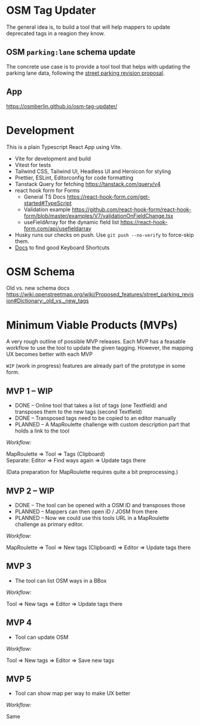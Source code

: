 # OSM Tag Updater

The general idea is, to build a tool that will help mappers to update deprecated tags in a reagion they know.

## OSM `parking:lane` schema update

The concrete use case is to provide a tool tool that helps with updating the parking lane data, following the [street parking revision proposal](https://wiki.openstreetmap.org/wiki/Proposed_features/street_parking_revision).

## App

https://osmberlin.github.io/osm-tag-updater/

# Development

This is a plain Typescript React App using Vite.

- Vite for development and build
- Vitest for tests
- Tailwind CSS, Tailwind UI, Headless UI and Heroicon for styling
- Prettier, ESLint, Editorconfig for code formatting
- Tanstack Query for fetching https://tanstack.com/query/v4
- react hook form for Forms
  - General TS Docs https://react-hook-form.com/get-started#TypeScript
  - Validation example https://github.com/react-hook-form/react-hook-form/blob/master/examples/V7/validationOnFieldChange.tsx
  - useFieldArray for the dynamic field list https://react-hook-form.com/api/usefieldarray
- Husky runs our checks on push. Use `git push --no-verify` to force-skip them.
- [Docs](https://developer.mozilla.org/en-US/docs/Web/API/UI_Events/Keyboard_event_key_values) to find good Keyboard Shortcuts

# OSM Schema

Old vs. new schema docs https://wiki.openstreetmap.org/wiki/Proposed_features/street_parking_revision#Dictionary:_old_vs._new_tags

# Minimum Viable Products (MVPs)

A very rough outline of possible MVP releases. Each MVP has a feasable workflow to use the tool to update the given tagging. However, the mapping UX becomes better with each MVP

`WIP` (work in progress) features are already part of the prototype in some form.

## MVP 1 – WIP

- DONE – Online tool that takes a list of tags (one Textfield) and transposes them to the new tags (second Textfield)
- DONE – Transposed tags need to be copied to an editor manually
- PLANNED – A MapRoulette challenge with custom description part that holds a link to the tool

_Workflow:_

MapRoulette => Tool => Tags (Clipboard)<br />
Separate: Editor => Find ways again => Update tags there

(Data preparation for MapRoulette requires quite a bit preprocessing.)

## MVP 2 – WIP

- DONE – The tool can be opened with a OSM ID and transposes those
- PLANNED – Mappers can then open iD / JOSM from there
- PLANNED – Now we could use this tools URL in a MapRoulette challenge as primary editor.

_Workflow:_

MapRoulette => Tool => New tags (Clipboard) => Editor => Update tags there

## MVP 3

- The tool can list OSM ways in a BBox

_Workflow:_

Tool => New tags => Editor => Update tags there

## MVP 4

- Tool can update OSM

_Workflow:_

Tool => New tags => Editor => Save new tags

## MVP 5

- Tool can show map per way to make UX better

_Workflow:_

Same
